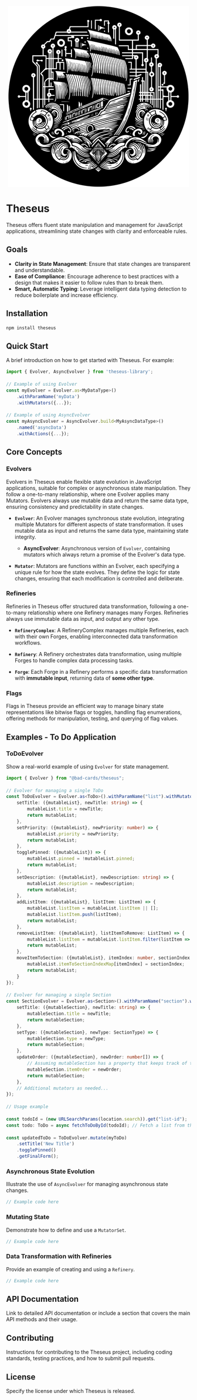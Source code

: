 <div style="text-align: center;">
	<img src=".assets/logo.png" alt="drawing" style="margin:auto"/>
</div>

# Theseus

Theseus offers fluent state manipulation and management for JavaScript applications, streamlining state changes with
clarity and enforceable rules.

## Goals

-   **Clarity in State Management**: Ensure that state changes are transparent and understandable.
-   **Ease of Compliance**: Encourage adherence to best practices with a design that makes it easier to follow rules
    than to break them.
-   **Smart, Automatic Typing**: Leverage intelligent data typing detection to reduce boilerplate and increase
    efficiency.

## Installation

```bash
npm install theseus
```

## Quick Start

A brief introduction on how to get started with Theseus. For example:

```javascript
import { Evolver, AsyncEvolver } from 'theseus-library';

// Example of using Evolver
const myEvolver = Evolver.as<MyDataType>()
    .withParamName('myData')
    .withMutators({...});

// Example of using AsyncEvolver
const myAsyncEvolver = AsyncEvolver.build<MyAsyncDataType>()
    .named('asyncData')
    .withActions({...});
```

## Core Concepts

### Evolvers

Evolvers in Theseus enable flexible state evolution in JavaScript applications, suitable for complex or asynchronous
state manipulation. They follow a one-to-many relationship, where one Evolver applies many Mutators. Evolvers always use
mutable data and return the same data type, ensuring consistency and predictability in state changes.

-   **`Evolver`**: An Evolver manages synchronous state evolution, integrating multiple Mutators for different aspects
    of state transformation. It uses mutable data as input and returns the same data type, maintaining state integrity.

    -   **AsyncEvolver**: Asynchronous version of `Evolver`, containing mutators which always return a promise of the
        Evolver's data type.

-   **`Mutator`**: Mutators are functions within an Evolver, each specifying a unique rule for how the state evolves.
    They define the logic for state changes, ensuring that each modification is controlled and deliberate.

### Refineries

Refineries in Theseus offer structured data transformation, following a one-to-many relationship where one Refinery
manages many Forges. Refineries always use immutable data as input, and output any other type.

-   **`RefineryComplex`**: A RefineryComplex manages multiple Refineries, each with their own Forges, enabling
    interconnected data transformation workflows.

-   **`Refinery`**: A Refinery orchestrates data transformation, using multiple Forges to handle complex data processing
    tasks.

-   **`Forge`**: Each Forge in a Refinery performs a specific data transformation with **immutable input**, returning
    data of **some other type**.

### Flags

Flags in Theseus provide an efficient way to manage binary state representations like bitwise flags or toggles, handling
flag enumerations, offering methods for manipulation, testing, and querying of flag values.

## Examples - To Do Application

### ToDoEvolver

Show a real-world example of using `Evolver` for state management.

```typescript
import { Evolver } from "@bad-cards/theseus";

// Evolver for managing a single ToDo
const ToDoEvolver = Evolver.as<ToDo>().withParamName("list").withMutators({
    setTitle: ({mutableList}, newTitle: string) => {
        mutableList.title = newTitle;
        return mutableList;
    },
    setPriority: ({mutableList}, newPriority: number) => {
        mutableList.priority = newPriority;
        return mutableList;
    },
    togglePinned: ({mutableList}) => {
        mutableList.pinned = !mutableList.pinned;
        return mutableList;
    },
    setDescription: ({mutableList}, newDescription: string) => {
        mutableList.description = newDescription;
        return mutableList;
    },
    addListItem: ({mutableList}, listItem: ListItem) => {
        mutableList.listItem = mutableList.listItem || [];
        mutableList.listItem.push(listItem);
        return mutableList;
    },
    removeListItem: ({mutableList}, listItemToRemove: ListItem) => {
        mutableList.listItem = mutableList.listItem.filter(listItem => listItem !== listItemToRemove);
        return mutableList;
    },
    moveItemToSection: ({mutableList}, itemIndex: number, sectionIndex: number) => {
        mutableList.itemToSectionIndexMap[itemIndex] = sectionIndex;
        return mutableList;
    }
});

// Evolver for managing a single Section
const SectionEvolver = Evolver.as<Section>().withParamName("section").withMutators({
    setTitle: ({mutableSection}, newTitle: string) => {
        mutableSection.title = newTitle;
        return mutableSection;
    },
    setType: ({mutableSection}, newType: SectionType) => {
        mutableSection.type = newType;
        return mutableSection;
    },
    updateOrder: ({mutableSection}, newOrder: number[]) => {
        // Assuming mutableSection has a property that keeps track of the order of ToDo items
        mutableSection.itemOrder = newOrder;
        return mutableSection;
    },
    // Additional mutators as needed...
});

// Usage example

const todoId = (new URLSearchParams(location.search)).get("list-id");
const todo: ToDo = async fetchToDoById(todoId); // Fetch a list from the server

const updatedToDo = ToDoEvolver.mutate(myToDo)
    .setTitle('New Title')
    .togglePinned()
    .getFinalForm();

```

### Asynchronous State Evolution

Illustrate the use of `AsyncEvolver` for managing asynchronous state changes.

```javascript
// Example code here
```

### Mutating State

Demonstrate how to define and use a `MutatorSet`.

```javascript
// Example code here
```

### Data Transformation with Refineries

Provide an example of creating and using a `Refinery`.

```javascript
// Example code here
```

## API Documentation

Link to detailed API documentation or include a section that covers the main API methods and their usage.

## Contributing

Instructions for contributing to the Theseus project, including coding standards, testing practices, and how to submit
pull requests.

## License

Specify the license under which Theseus is released.
